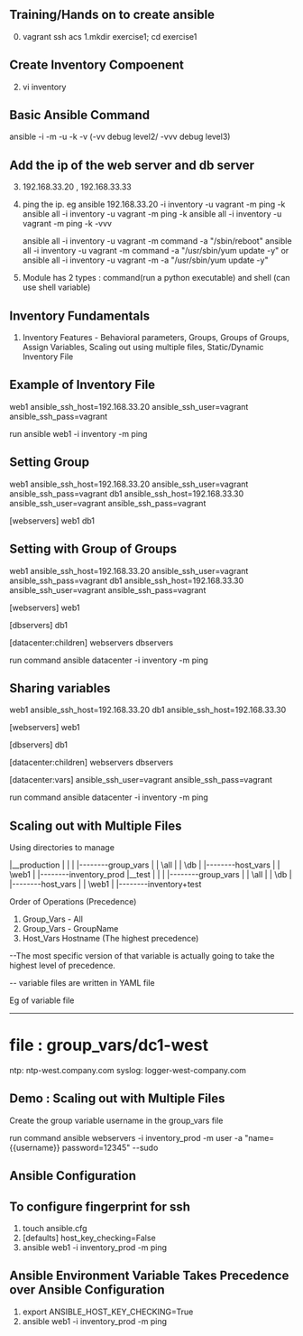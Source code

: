 ## Training/Hands on to create ansible

0. vagrant ssh acs
1.mkdir exercise1; cd exercise1

## Create Inventory Compoenent
2. vi inventory

## Basic Ansible Command ##
ansible <system> 
-i <inventoryFile>
-m <module>
-u <username>
-k <password prompt>
-v (-vv debug level2/ -vvv debug level3)

## Add the ip of the web server and db server
3. 192.168.33.20 , 192.168.33.33
4. ping the ip. 
eg ansible 192.168.33.20 -i inventory -u vagrant -m ping -k
   ansible all -i inventory -u vagrant -m ping -k
   ansible all -i inventory -u vagrant -m ping -k -vvv
   
   ansible all -i inventory -u vagrant -m command -a "/sbin/reboot"
   ansible all -i inventory -u vagrant -m command -a "/usr/sbin/yum update -y"
   or
   ansible all -i inventory -u vagrant -m -a "/usr/sbin/yum update -y"


5. Module has 2 types : command(run a python executable) and shell (can use shell variable)


## Inventory Fundamentals
1. Inventory Features - Behavioral parameters, Groups, Groups of Groups, Assign Variables, Scaling out using multiple files, Static/Dynamic Inventory File

## Example of Inventory File
web1 ansible_ssh_host=192.168.33.20 ansible_ssh_user=vagrant ansible_ssh_pass=vagrant

run ansible web1 -i inventory -m ping


## Setting Group
web1 ansible_ssh_host=192.168.33.20 ansible_ssh_user=vagrant ansible_ssh_pass=vagrant
db1  ansible_ssh_host=192.168.33.30 ansible_ssh_user=vagrant ansible_ssh_pass=vagrant

[webservers]
web1
db1


## Setting with Group of Groups

web1 ansible_ssh_host=192.168.33.20 ansible_ssh_user=vagrant ansible_ssh_pass=vagrant
db1  ansible_ssh_host=192.168.33.30 ansible_ssh_user=vagrant ansible_ssh_pass=vagrant

[webservers]
web1

[dbservers]
db1


[datacenter:children]
webservers
dbservers

run command  ansible datacenter -i inventory -m ping


## Sharing variables
web1 ansible_ssh_host=192.168.33.20 
db1  ansible_ssh_host=192.168.33.30

[webservers]
web1

[dbservers]
db1


[datacenter:children]
webservers
dbservers

[datacenter:vars]
ansible_ssh_user=vagrant
ansible_ssh_pass=vagrant


run command ansible datacenter -i inventory -m ping


## Scaling out with Multiple Files
Using directories to manage

|__production
|	|
|	|--------group_vars
|	|	\all
|	|	\db	
|	|--------host_vars
|	|   \web1
|   |--------inventory_prod
|__test
|	|
|	|--------group_vars
|	|	\all
|	|	\db	
|	|--------host_vars
|	|   \web1
|   |--------inventory+test


Order of Operations (Precedence)
1. Group_Vars - All
2. Group_Vars - GroupName
3. Host_Vars Hostname (The highest precedence)

 --The most specific version of that variable is actually going to take the highest level of precedence.

-- variable files are written in YAML file

Eg of variable file

---
# file : group_vars/dc1-west
ntp: ntp-west.company.com
syslog: logger-west-company.com


## Demo : Scaling out with Multiple Files
Create the group variable username in the group_vars file

run command ansible webservers -i inventory_prod -m user -a "name={{username}} password=12345" --sudo


## Ansible Configuration
## To configure fingerprint for ssh
1. touch ansible.cfg
2. [defaults] host_key_checking=False
3. ansible web1 -i inventory_prod -m ping

## Ansible Environment Variable Takes Precedence over Ansible Configuration

1. export ANSIBLE_HOST_KEY_CHECKING=True
2. ansible web1 -i inventory_prod -m ping 



